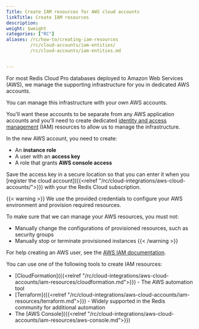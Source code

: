 ```yaml
---
Title: Create IAM resources for AWS cloud accounts
linkTitle: Create IAM resources
description:
weight: $weight
categories: ["RC"]
aliases: /rc/how-to/creating-iam-resources
         /rc/cloud-accounts/iam-entities/
         /rc/cloud-accounts/iam-entities.md


---
```

For most Redis Cloud Pro databases deployed to Amazon Web Services (AWS), we manage the supporting infrastructure for you in dedicated AWS accounts.

You can manage this infrastructure with your own AWS accounts.  

You'll want these accounts to be separate from any AWS application accounts 
and you'll need to create dedicated [identity and access management](https://docs.aws.amazon.com/IAM/latest/UserGuide/introduction.html) (IAM) resources to allow us to manage the infrastructure.

In the new AWS account, you need to create:

- An **instance role**
- A user with an **access key**
- A role that grants **AWS console access**

Save the access key in a secure location so that you can enter it when you [register the cloud account]({{<relref "/rc/cloud-integrations/aws-cloud-accounts/">}}) with your the Redis Cloud subscription.

{{< warning >}}
We use the provided credentials to configure your AWS environment and provision required resources.

To make sure that we can manage your AWS resources, you must not:

- Manually change the configurations of provisioned resources, such as security groups
- Manually stop or terminate provisioned instances
{{< /warning >}}

For help creating an AWS user, see the [AWS IAM documentation](https://docs.aws.amazon.com/IAM/latest/UserGuide/id_credentials_access-keys.html).

You can use one of the following tools to create IAM resources:

- [CloudFormation]({{<relref "/rc/cloud-integrations/aws-cloud-accounts/iam-resources/cloudformation.md">}}) - The AWS automation tool
- [Terraform]({{<relref "/rc/cloud-integrations/aws-cloud-accounts/iam-resources/terraform.md">}}) - Widely supported in the Redis community for additional automation
- The [AWS Console]({{<relref "/rc/cloud-integrations/aws-cloud-accounts/iam-resources/aws-console.md">}})
